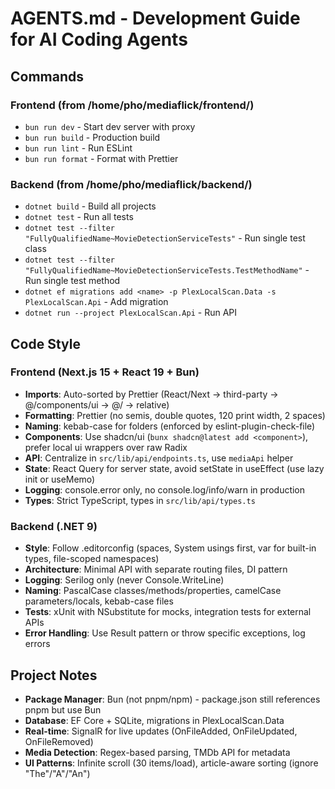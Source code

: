 # AGENTS.md - Development Guide for AI Coding Agents

## Commands

### Frontend (from /home/pho/mediaflick/frontend/)
- `bun run dev` - Start dev server with proxy
- `bun run build` - Production build
- `bun run lint` - Run ESLint
- `bun run format` - Format with Prettier

### Backend (from /home/pho/mediaflick/backend/)
- `dotnet build` - Build all projects
- `dotnet test` - Run all tests
- `dotnet test --filter "FullyQualifiedName~MovieDetectionServiceTests"` - Run single test class
- `dotnet test --filter "FullyQualifiedName~MovieDetectionServiceTests.TestMethodName"` - Run single test method
- `dotnet ef migrations add <name> -p PlexLocalScan.Data -s PlexLocalScan.Api` - Add migration
- `dotnet run --project PlexLocalScan.Api` - Run API

## Code Style

### Frontend (Next.js 15 + React 19 + Bun)
- **Imports**: Auto-sorted by Prettier (React/Next → third-party → @/components/ui → @/ → relative)
- **Formatting**: Prettier (no semis, double quotes, 120 print width, 2 spaces)
- **Naming**: kebab-case for folders (enforced by eslint-plugin-check-file)
- **Components**: Use shadcn/ui (`bunx shadcn@latest add <component>`), prefer local ui wrappers over raw Radix
- **API**: Centralize in `src/lib/api/endpoints.ts`, use `mediaApi` helper
- **State**: React Query for server state, avoid setState in useEffect (use lazy init or useMemo)
- **Logging**: console.error only, no console.log/info/warn in production
- **Types**: Strict TypeScript, types in `src/lib/api/types.ts`

### Backend (.NET 9)
- **Style**: Follow .editorconfig (spaces, System usings first, var for built-in types, file-scoped namespaces)
- **Architecture**: Minimal API with separate routing files, DI pattern
- **Logging**: Serilog only (never Console.WriteLine)
- **Naming**: PascalCase classes/methods/properties, camelCase parameters/locals, kebab-case files
- **Tests**: xUnit with NSubstitute for mocks, integration tests for external APIs
- **Error Handling**: Use Result pattern or throw specific exceptions, log errors

## Project Notes
- **Package Manager**: Bun (not pnpm/npm) - package.json still references pnpm but use Bun
- **Database**: EF Core + SQLite, migrations in PlexLocalScan.Data
- **Real-time**: SignalR for live updates (OnFileAdded, OnFileUpdated, OnFileRemoved)
- **Media Detection**: Regex-based parsing, TMDb API for metadata
- **UI Patterns**: Infinite scroll (30 items/load), article-aware sorting (ignore "The"/"A"/"An")
